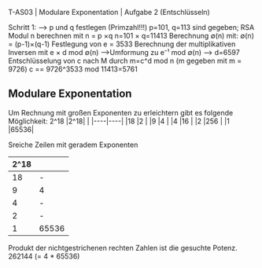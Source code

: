 T-AS03 | Modulare Exponentation | Aufgabe 2 (Entschlüsseln)


 Schritt 1: --> p und q festlegen (Primzahl!!!)
p=101, q=113 sind gegeben;
RSA Modul n berechnen mit n = p &#215;q
n=101 &#215; q=11413
Berechnung &#8709;(n) mit: &#8709;(n) = (p-1)&#215;(q-1)
Festlegung von e = 3533
Berechnung der multiplikativen Inversen mit e &#215; d mod &#8709;(n)
    -->Umformung zu e&#8315;&#185; mod &#8709;(n) --> d=6597
Entschlüsselung von c nach M durch m=c^d mod n (m gegeben mit m = 9726)
c == 9726^3533 mod 11413=5761

## Modulare Exponentation

Um Rechnung mit großen Exponenten zu erleichtern gibt es folgende Möglichkeit:
2^18
|2^18|    |
|----|----|
|18  |2    |
|9   |4    |
|4   |16   |
|2   |256  |
|1   |65536|

Sreiche Zeilen mit geradem Exponenten

|2^18|     |
|----|-----|
|18  |-    |
|9   |4    |
|4   |-    |
|2   |-    |
|1   |65536|

Produkt der nichtgestrichenen rechten Zahlen ist die gesuchte Potenz. 262144 (= 4 * 65536)
